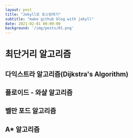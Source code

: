 ```yaml
---
layout: post
title: "Jekyll로 포스팅하기"
subtitle: "make github blog with jekyll"
date: 2021-02-01 00:09:00
background: '/img/posts/01.png'
---
```

# 최단거리 알고리즘

## 다익스트라 알고리즘(Dijkstra's Algorithm)

## 플로이드 - 와샬 알고리즘

## 벨만 포드 알고리즘

## A* 알고리즘
